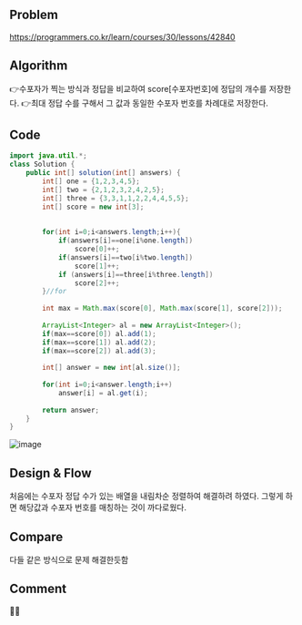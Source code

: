 ## Problem
https://programmers.co.kr/learn/courses/30/lessons/42840
## Algorithm
👉수포자가 찍는 방식과 정답을 비교하여 score[수포자번호]에 정답의 개수를 저장한다. 
👉최대 정답 수를 구해서 그 값과 동일한 수포자 번호를 차례대로 저장한다. 

## Code
```java
import java.util.*;
class Solution {
    public int[] solution(int[] answers) {
        int[] one = {1,2,3,4,5};
        int[] two = {2,1,2,3,2,4,2,5};
        int[] three = {3,3,1,1,2,2,4,4,5,5};
        int[] score = new int[3];
  
	   
        for(int i=0;i<answers.length;i++){
        	if(answers[i]==one[i%one.length])
        		score[0]++;
        	if(answers[i]==two[i%two.length])
        		score[1]++;
        	if (answers[i]==three[i%three.length])
        		score[2]++;
        }//for
        
        int max = Math.max(score[0], Math.max(score[1], score[2]));
        
        ArrayList<Integer> al = new ArrayList<Integer>();
        if(max==score[0]) al.add(1);
        if(max==score[1]) al.add(2);
        if(max==score[2]) al.add(3);
        
        int[] answer = new int[al.size()];
        
        for(int i=0;i<answer.length;i++)
        	answer[i] = al.get(i);
        	
        return answer;
    }
}
```
![image](https://user-images.githubusercontent.com/49296139/151692746-330422e9-9a3b-47bb-97d0-26aa7027eb32.png)

## Design & Flow

처음에는 수포자 정답 수가 있는 배열을 내림차순 정렬하여 해결하려 하였다. 
그렇게 하면 해당값과 수포자 번호를 매칭하는 것이 까다로웠다. 

## Compare 
다들 같은 방식으로 문제 해결한듯함

## Comment
👩‍💻
